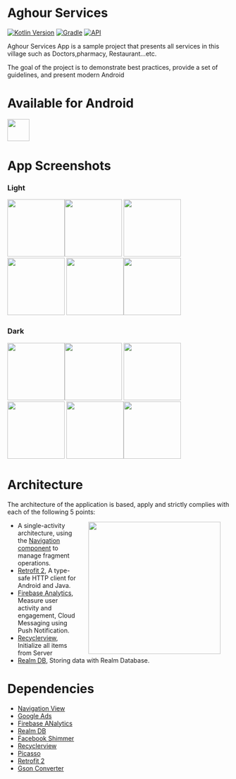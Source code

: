 # Aghour Services

[![Kotlin Version](https://img.shields.io/badge/kotlin-1.6.10-blue.svg)](http://kotlinlang.org/)
[![Gradle](https://img.shields.io/badge/gradle-7.1.2-blue.svg)](https://lv.binarybabel.org/catalog/gradle/latest)
[![API](https://img.shields.io/badge/API-21%2B-blue.svg?style=flat)](https://android-arsenal.com/api?level=21)

Aghour Services App is a sample project that presents all services in this village such as Doctors,pharmacy, Restaurant...etc.

The goal of the project is to demonstrate best practices, provide a set of guidelines, and present modern Android

# **Available for Android**

[<img src="https://i.imgur.com/heN9nOS.png" height="50">](https://play.google.com/store/apps/details?id=com.aghourservices)

# **App Screenshots**

### **Light**
<img src="https://i.imgur.com/9AM93ER.png" width="130"><img src="https://i.imgur.com/wqbfWI7.png" width="130">
<img src="https://i.imgur.com/9wt5Cpd.png" width="130"><img src="https://i.imgur.com/VJtb1t4.png" width="130">
<img src="https://i.imgur.com/TOiJKWz.png" width="130"><img src="https://i.imgur.com/J5ydKqy.png" width="130">

### **Dark**
<img src="https://i.imgur.com/i7jjZm9.png" width="130"><img src="https://i.imgur.com/iK4XZUK.png" width="130">
<img src="https://i.imgur.com/zfITlkR.png" width="130"><img src="https://i.imgur.com/gArhEDM.png" width="130">
<img src="https://i.imgur.com/DHu2p0F.png" width="130"><img src="https://i.imgur.com/QJGtAoE.png" width="130">

# Architecture

The architecture of the application is based, apply and strictly complies with each of the following 5 points:

<img src="https://m7madmagdy.github.io/server/aghour%20images/ajhour.jpg" width="300" align="right" hspace="20">

-   A single-activity architecture, using the [Navigation component](https://developer.android.com/guide/navigation/navigation-getting-started) to manage fragment operations.
-   [Retrofit 2](https://square.github.io/retrofit/), A type-safe HTTP client for Android and Java.
-   [Firebase Analytics](https://firebase.google.com/), Measure user activity and engagement, Cloud Messaging using Push Notification.
-   [Recyclerview](https://developer.android.com/jetpack/androidx/releases/recyclerview), Initialize all items from Server
-   [Realm DB](https://realm.io/), Storing data with Realm Database.
   
# Dependencies
-  [Navigation View](https://developer.android.com/guide/navigation/navigation-getting-started)
-  [Google Ads](https://ads.google.com/intl/en_eg/home/)
-  [Firebase ANalytics](https://firebase.google.com/)
-  [Realm DB](https://realm.io/)
-  [Facebook Shimmer](https://facebook.github.io/shimmer-android/)
-  [Recyclerview](https://developer.android.com/jetpack/androidx/releases/recyclerview)
-  [Picasso](https://square.github.io/picasso/)
-  [Retrofit 2](https://square.github.io/retrofit/)
-  [Gson Converter](https://square.github.io/retrofit/)
